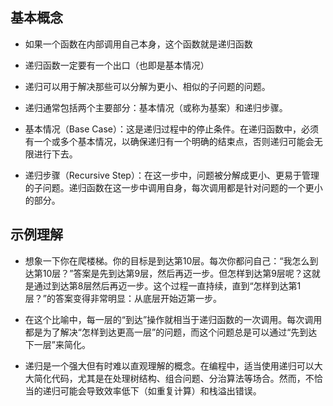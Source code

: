 ## 基本概念

- 如果一个函数在内部调用自己本身，这个函数就是递归函数

- 递归函数一定要有一个出口（也即是基本情况）

- 递归可以用于解决那些可以分解为更小、相似的子问题的问题。

- 递归通常包括两个主要部分：基本情况（或称为基案）和递归步骤。

- 基本情况（Base Case）：这是递归过程中的停止条件。在递归函数中，必须有一个或多个基本情况，以确保递归有一个明确的结束点，否则递归可能会无限进行下去。

- 递归步骤（Recursive Step）：在这一步中，问题被分解成更小、更易于管理的子问题。递归函数在这一步中调用自身，每次调用都是针对问题的一个更小的部分。

## 示例理解

- 想象一下你在爬楼梯。你的目标是到达第10层。每次你都问自己：“我怎么到达第10层？”答案是先到达第9层，然后再迈一步。但怎样到达第9层呢？这就是通过到达第8层然后再迈一步。这个过程一直持续，直到“怎样到达第1层？”的答案变得非常明显：从底层开始迈第一步。

- 在这个比喻中，每一层的“到达”操作就相当于递归函数的一次调用。每次调用都是为了解决“怎样到达更高一层”的问题，而这个问题总是可以通过“先到达下一层”来简化。

- 递归是一个强大但有时难以直观理解的概念。在编程中，适当使用递归可以大大简化代码，尤其是在处理树结构、组合问题、分治算法等场合。然而，不恰当的递归可能会导致效率低下（如重复计算）和栈溢出错误。